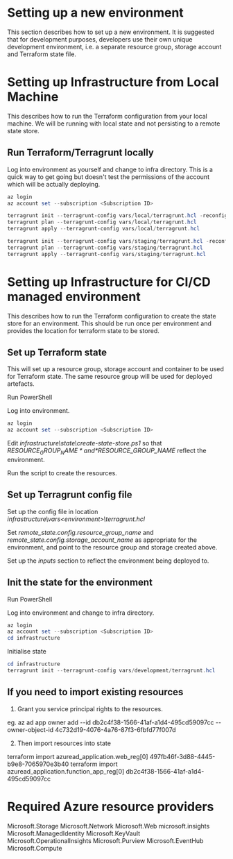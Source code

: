 # Setting up a new environment
This section describes how to set up a new environment. It is suggested that for development purposes, developers use their own unique development environment, i.e. a separate resource group, storage account and Terraform state file.


# Setting up Infrastructure from Local Machine
This describes how to run the Terraform configuration from your local machine. We will be running with local state and not persisting to a remote state store. 

## Run Terraform/Terragrunt locally
Log into environment as yourself and change to infra directory. This is a quick way to get going but doesn't test the permissions of the account which will be actually deploying.

``` PowerShell
az login
az account set --subscription <Subscription ID>
```

``` PowerShell
terragrunt init --terragrunt-config vars/local/terragrunt.hcl -reconfigure
terragrunt plan --terragrunt-config vars/local/terragrunt.hcl
terragrunt apply --terragrunt-config vars/local/terragrunt.hcl
```

``` PowerShell
terragrunt init --terragrunt-config vars/staging/terragrunt.hcl -reconfigure
terragrunt plan --terragrunt-config vars/staging/terragrunt.hcl
terragrunt apply --terragrunt-config vars/staging/terragrunt.hcl
```

# Setting up Infrastructure for CI/CD managed environment
This describes how to run the Terraform configuration to create the state store for an environment. This should be run once per environment and provides the location for terraform state to be stored.

## Set up Terraform state
This will set up a resource group, storage account and container to be used for Terraform state. The same resource group will be used for deployed artefacts.

Run PowerShell

Log into environment.

``` PowerShell
az login
az account set --subscription <Subscription ID>
```

Edit *infrastructure\state\create-state-store.ps1* so that *$RESOURCE_GROUP_NAME* and *$RESOURCE_GROUP_NAME* reflect the environment.

Run the script to create the resources.

## Set up Terragrunt config file
Set up the config file in location *infrastructure\vars\<environment>\terragrunt.hcl*

Set *remote_state.config.resource_group_name* and *remote_state.config.storage_account_name* as appropriate for the environment, and point to the resource group and storage created above.

Set up the *inputs* section to reflect the environment being deployed to.


## Init the state for the environment
Run PowerShell

Log into environment and change to infra directory.

``` PowerShell
az login
az account set --subscription <Subscription ID>
cd infrastructure
```

Initialise state

``` PowerShell
cd infrastructure
terragrunt init --terragrunt-config vars/development/terragrunt.hcl
```

## If you need to import existing resources
 

1. Grant you service principal rights to the resources.

eg. az ad app owner add --id db2c4f38-1566-41af-a1d4-495cd59097cc --owner-object-id 4c732d19-4076-4a76-87f3-6fbfd77f007d

2. Then import resources into state 

terraform import azuread_application.web_reg[0] 497fb46f-3d88-4445-b9e8-7065970e3b40
terraform import azuread_application.function_app_reg[0] db2c4f38-1566-41af-a1d4-495cd59097cc


# Required Azure resource providers
Microsoft.Storage
Microsoft.Network
Microsoft.Web
microsoft.insights
Microsoft.ManagedIdentity
Microsoft.KeyVault
Microsoft.OperationalInsights
Microsoft.Purview
Microsoft.EventHub
Microsoft.Compute

